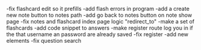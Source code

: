 -fix flashcard edit so it prefills
-add flash errors in program
-add a create new note button to notes path
-add go back to notes button on note show page
-fix notes and flashcard index page logic "redirect_to"
-make a set of flashcards
-add code snippet to answers
-make register route log you in if the that username an password are already saved
-fix register
-add new elements
-fix question search
